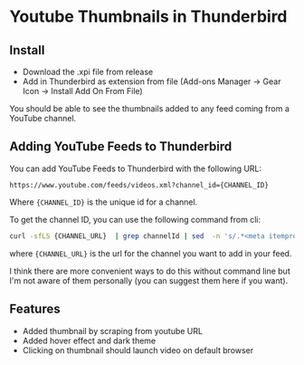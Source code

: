 # Youtube Thumbnails in Thunderbird

## Install

- Download the .xpi file from release
- Add in Thunderbird as extension from file (Add-ons Manager -> Gear Icon -> Install Add On From File)

You should be able to see the thumbnails added to any feed coming from a YouTube channel.

## Adding YouTube Feeds to Thunderbird

You can add YouTube Feeds to Thunderbird with the following URL:

    https://www.youtube.com/feeds/videos.xml?channel_id={CHANNEL_ID}
    
Where `{CHANNEL_ID}` is the unique id for a channel.

To get the channel ID, you can use the following command from cli: 
```bash
curl -sfLS {CHANNEL_URL}  | grep channelId | sed  -n 's/.*<meta itemprop="channelId" content="\([^"]*\)".*/\1/p'
```
where `{CHANNEL_URL}` is the url for the channel you want to add in your feed.

I think there are more convenient ways to do this without command line but I'm not aware of them personally (you can suggest them here if you want).

## Features
- Added thumbnail by scraping from youtube URL
- Added hover effect and dark theme
- Clicking on thumbnail should launch video on default browser